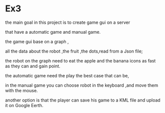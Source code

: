 # Ex3
the main goal in this project is to create game gui on a server

that have a automatic game and manual game.

the game gui base on a graph , 

all the data about the robot ,the fruit ,the dots,read from a Json file;

the robot on the graph need to eat the apple and the banana icons as fast as they can and gain point.

the automatic game need the play the best case that can be,

in the manual game you can choose robot in the keyboard ,and move them with the mouse.

another option is that the player can save his game to a KML file and upload it on Google Eerth.
